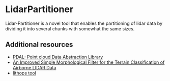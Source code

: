 # LidarPartitioner
Lidar-Partitioner is a novel tool that enables the partitioning of lidar data by dividing it into several chunks with somewhat the same sizes.


## Additional resources

* [PDAL: Point cloud Data Abstraction Library](https://pdal.io/PDAL.pdf)
* [An Improved Simple Morphological Filter for the Terrain Classification of Airborne LIDAR Data](https://www.researchgate.net/publication/258333806_An_Improved_Simple_Morphological_Filter_for_the_Terrain_Classification_of_Airborne_LIDAR_Data)
* [lithops tool](https://github.com/lithops-cloud/lithops)

